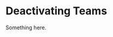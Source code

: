 [title]: # (Deactivating Teams)
[tags]: # (XXX)
[priority]: # (6669)
# Deactivating Teams
Something here.
